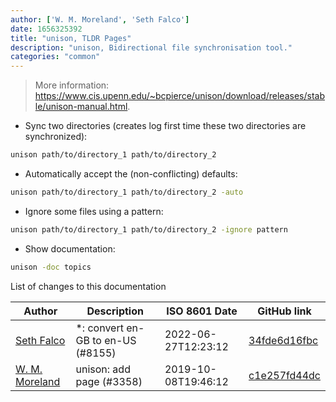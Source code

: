 ```yaml
---
author: ['W. M. Moreland', 'Seth Falco']
date: 1656325392
title: "unison, TLDR Pages"
description: "unison, Bidirectional file synchronisation tool."
categories: "common"
---
```

> More information: <https://www.cis.upenn.edu/~bcpierce/unison/download/releases/stable/unison-manual.html>.

- Sync two directories (creates log first time these two directories are synchronized):

```bash
unison path/to/directory_1 path/to/directory_2
```

- Automatically accept the (non-conflicting) defaults:

```bash
unison path/to/directory_1 path/to/directory_2 -auto
```

- Ignore some files using a pattern:

```bash
unison path/to/directory_1 path/to/directory_2 -ignore pattern
```

- Show documentation:

```bash
unison -doc topics
```
List of changes to this documentation


Author | Description | ISO 8601 Date | GitHub link
------|-----|-----|-----
[Seth Falco](mailto:seth@falco.fun) | *: convert en-GB to en-US (#8155) | 2022-06-27T12:23:12 | [34fde6d16fbc](https://github.com/tldr-pages/tldr/commit/34fde6d16fbc0a3c45fff5903f0fc2597547b1bb)
[W. M. Moreland](mailto:wmoreland@pm.me) | unison: add page (#3358) | 2019-10-08T19:46:12 | [c1e257fd44dc](https://github.com/tldr-pages/tldr/commit/c1e257fd44dc7c83b08253955363b7f2463df2ab)

